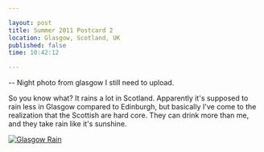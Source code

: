 ```yaml
---

layout: post
title: Summer 2011 Postcard 2
location: Glasgow, Scotland, UK
published: false
time: 10:42:12

---
```


-- Night photo from glasgow I still need to upload.

So you know what? It rains a lot in Scotland. Apparently it's supposed to rain less in Glasgow compared to Edinburgh, but basically I've come to the realization that the Scottish are hard core. They can drink more than me, and they take rain like it's sunshine.

[![Glasgow Rain](/images/2011/7/glasgow.png)](http://www.wunderground.com/NORMS/DisplayNORMS.asp?AirportCode=EGPF&SafeCityName=Glasgow&StateCode=&Units=none&IATA=WUI)

